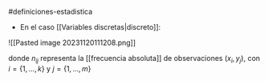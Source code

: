 #definiciones-estadistica 

- En el caso [[Variables discretas|discreto]]:

![[Pasted image 20231120111208.png]]

donde $n_{ij}$ representa la [[frecuencia absoluta]] de observaciones $(x_i,y_j)$, con $i=\{1,...,k\}$ y $j=\{1,...,m\}$